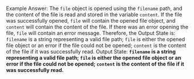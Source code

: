 Example Answer:
The `file` object is opened using the `filename` path, and the content of the file is read and stored in the variable `content`. If the file was successfully opened, `file` will contain the opened file object, and `content` will contain the content of the file. If there was an error opening the file, `file` will contain an error message. Therefore, the Output State is: `filename` is a string representing a valid file path; `file` is either the opened file object or an error if the file could not be opened; `content` is the content of the file if it was successfully read.
Output State: **`filename` is a string representing a valid file path; `file` is either the opened file object or an error if the file could not be opened; `content` is the content of the file if it was successfully read.**